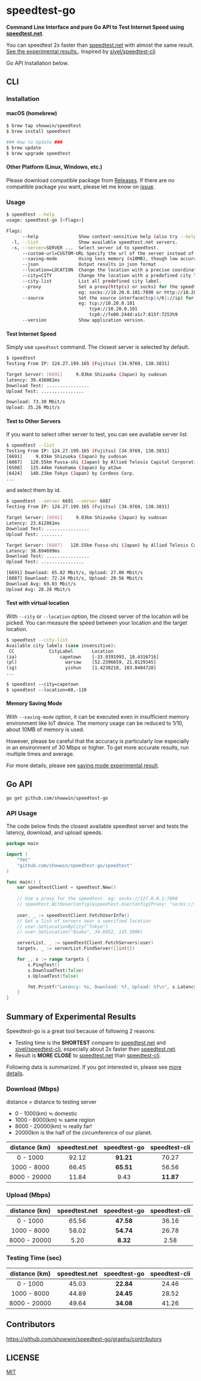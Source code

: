 # speedtest-go
**Command Line Interface and pure Go API to Test Internet Speed using [speedtest.net](http://www.speedtest.net/)**.

You can speedtest 2x faster than [speedtest.net](http://www.speedtest.net/) with almost the same result. [See the experimental results.](https://github.com/showwin/speedtest-go#summary-of-experimental-results).
Inspired by [sivel/speedtest-cli](https://github.com/sivel/speedtest-cli)

Go API Installation below.

## CLI
### Installation
#### macOS (homebrew)

```bash
$ brew tap showwin/speedtest
$ brew install speedtest

### How to Update ###
$ brew update
$ brew upgrade speedtest
```

#### Other Platform (Linux, Windows, etc.)

Please download compatible package from [Releases](https://github.com/showwin/speedtest-go/releases).
If there are no compatible package you want, please let me know on [issue](https://github.com/showwin/speedtest-go/issues).

### Usage

```bash
$ speedtest --help
usage: speedtest-go [<flags>]

Flags:
      --help               Show context-sensitive help (also try --help-long and --help-man).
  -l, --list               Show available speedtest.net servers.
  -s, --server=SERVER ...  Select server id to speedtest.
      --custom-url=CUSTOM-URL Specify the url of the server instead of getting a list from Speedtest.net
      --saving-mode        Using less memory (≒10MB), though low accuracy (especially > 30Mbps).
      --json               Output results in json format
      --location=LOCATION  Change the location with a precise coordinate.
      --city=CITY          Change the location with a predefined city label.
      --city-list          List all predefined city label.
      --proxy              Set a proxy(http(s) or socks) for the speedtest.
                           eg: socks://10.20.0.101:7890 or http://10.20.0.101:7890
      --source             Set the source interface(tcp[4/6]://ip) for the speedtest.
                           eg: tcp://10.20.0.101
                               tcp4://10.20.0.101
                               tcp6://fe80.244d:a1c7:815f:7253%9
      --version            Show application version.
```

#### Test Internet Speed

Simply use `speedtest` command. The closest server is selected by default.

```bash
$ speedtest
Testing From IP: 124.27.199.165 (Fujitsu) [34.9769, 138.3831]

Target Server: [6691]     9.03km Shizuoka (Japan) by sudosan
latency: 39.436061ms
Download Test: ................
Upload Test: ................

Download: 73.30 Mbit/s
Upload: 35.26 Mbit/s
```

#### Test to Other Servers

If you want to select other server to test, you can see available server list.

```bash
$ speedtest --list
Testing From IP: 124.27.199.165 (Fujitsu) [34.9769, 138.3831]
[6691]     9.03km Shizuoka (Japan) by sudosan
[6087]   120.55km Fussa-shi (Japan) by Allied Telesis Capital Corporation
[6508]   125.44km Yokohama (Japan) by at2wn
[6424]   148.23km Tokyo (Japan) by Cordeos Corp.
...
```

and select them by id.

```bash
$ speedtest --server 6691 --server 6087
Testing From IP: 124.27.199.165 (Fujitsu) [34.9769, 138.3831]

Target Server: [6691]     9.03km Shizuoka (Japan) by sudosan
Latency: 23.612861ms
Download Test: ................
Upload Test: ........

Target Server: [6087]   120.55km Fussa-shi (Japan) by Allied Telesis Capital Corporation
Latency: 38.694699ms
Download Test: ................
Upload Test: ................

[6691] Download: 65.82 Mbit/s, Upload: 27.00 Mbit/s
[6087] Download: 72.24 Mbit/s, Upload: 29.56 Mbit/s
Download Avg: 69.03 Mbit/s
Upload Avg: 28.28 Mbit/s
```

#### Test with virtual location

With `--city` or `--location` option, the closest server of the location will be picked.
You can measure the speed between your location and the target location.

```bash
$ speedtest --city-list
Available city labels (case insensitive):
 CC             CityLabel       Location
(za)                capetown    [-33.9391993, 18.4316716]
(pl)                  warsaw    [52.2396659, 21.0129345]
(sg)                  yishun    [1.4230218, 103.8404728]
...

$ speedtest --city=capetown
$ speedtest --location=60,-110
```

#### Memory Saving Mode

With `--saving-mode` option, it can be executed even in insufficient memory environment like IoT device.
The memory usage can be reduced to 1/10, about 10MB of memory is used.

However, please be careful that the accuracy is particularly low especially in an environment of 30 Mbps or higher.
To get more accurate results, run multiple times and average.

For more details, please see [saving mode experimental result](https://github.com/showwin/speedtest-go/blob/master/docs/saving_mode_experimental_result.md).


## Go API

```
go get github.com/showwin/speedtest-go
```

### API Usage

The code below finds the closest available speedtest server and tests the latency, download, and upload speeds.
```go
package main

import (
	"fmt"
	"github.com/showwin/speedtest-go/speedtest"
)

func main() {
	var speedtestClient = speedtest.New()
	
	// Use a proxy for the speedtest. eg: socks://127.0.0.1:7890
	// speedtest.WithUserConfig(&speedtest.UserConfig{Proxy: "socks://127.0.0.1:7890"})(speedtestClient)
	
	user, _ := speedtestClient.FetchUserInfo()
	// Get a list of servers near a specified location
	// user.SetLocationByCity("Tokyo")
	// user.SetLocation("Osaka", 34.6952, 135.5006)

	serverList, _ := speedtestClient.FetchServers(user)
	targets, _ := serverList.FindServer([]int{})

	for _, s := range targets {
		s.PingTest()
		s.DownloadTest(false)
		s.UploadTest(false)

		fmt.Printf("Latency: %s, Download: %f, Upload: %f\n", s.Latency, s.DLSpeed, s.ULSpeed)
	}
}
```


## Summary of Experimental Results

Speedtest-go is a great tool because of following 2 reasons:
* Testing time is the **SHORTEST** compare to [speedtest.net](http://www.speedtest.net/) and [sivel/speedtest-cli](https://github.com/sivel/speedtest-cli), especially about 2x faster then [speedtest.net](http://www.speedtest.net/).
* Result is **MORE CLOSE** to [speedtest.net](http://www.speedtest.net/) than [speedtest-cli](https://github.com/sivel/speedtest-cli).

Following data is summarized. If you got interested in, please see [more details](https://github.com/showwin/speedtest-go/blob/master/docs/experimental_result.md).

### Download (Mbps)

distance = distance to testing server
* 0 - 1000(km) ≒ domestic
* 1000 - 8000(km) ≒ same region
* 8000 - 20000(km) ≒ really far!
* 20000km is the half of the circumference of our planet.

| distance (km) | speedtest.net | speedtest-go | speedtest-cli |
|:-------------:|:-------------:|:------------:|:-------------:|
|   0 - 1000    |     92.12     |  **91.21**   |     70.27     |
|  1000 - 8000  |     66.45     |  **65.51**   |     56.56     |
| 8000 - 20000  |     11.84     |     9.43     |   **11.87**   |

### Upload (Mbps)

| distance (km) | speedtest.net | speedtest-go | speedtest-cli |
|:-------------:|:-------------:|:------------:|:-------------:|
|   0 - 1000    |     65.56     |  **47.58**   |     36.16     |
|  1000 - 8000  |     58.02     |  **54.74**   |     26.78     |
| 8000 - 20000  |     5.20      |   **8.32**   |     2.58      |

### Testing Time (sec)

| distance (km) | speedtest.net | speedtest-go | speedtest-cli |
|:-------------:|:-------------:|:------------:|:-------------:|
|   0 - 1000    |     45.03     |  **22.84**   |     24.46     |
|  1000 - 8000  |     44.89     |  **24.45**   |     28.52     |
| 8000 - 20000  |     49.64     |  **34.08**   |     41.26     |

## Contributors

https://github.com/showwin/speedtest-go/graphs/contributors

## LICENSE

[MIT](https://github.com/showwin/speedtest-go/blob/master/LICENSE)
